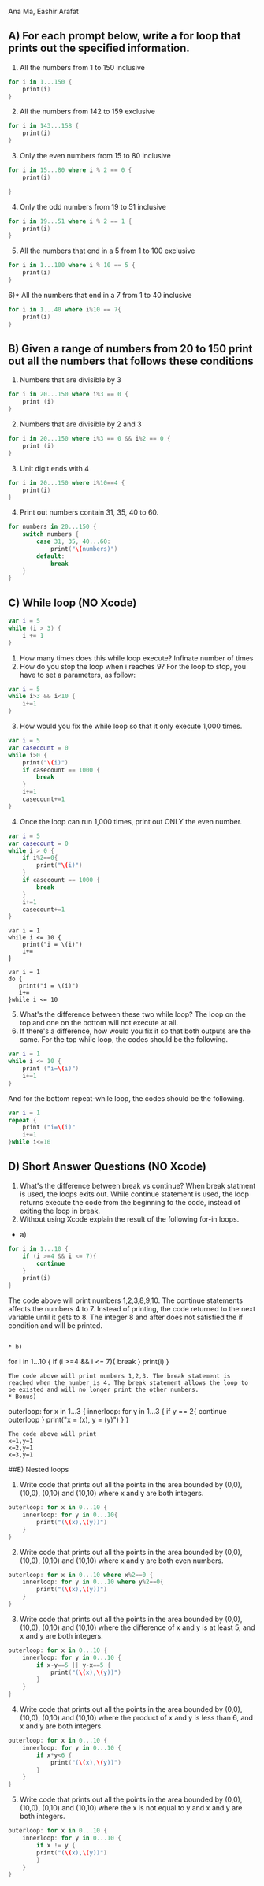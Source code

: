 Ana Ma, Eashir Arafat

## A) For each prompt below, write a for loop that prints out the specified information.

1) All the numbers from 1 to 150 inclusive
```swift
for i in 1...150 {
    print(i)
}
```

2) All the numbers from 142 to 159 exclusive
```swift
for i in 143...158 {
    print(i)
}
```
3) Only the even numbers from 15 to 80 inclusive
```swift
for i in 15...80 where i % 2 == 0 {
    print(i)

}
```
4) Only the odd numbers from 19 to 51 inclusive
```swift
for i in 19...51 where i % 2 == 1 {
    print(i)
}
```
5) All the numbers that end in a 5 from 1 to 100 exclusive
```swift
for i in 1...100 where i % 10 == 5 {
    print(i)
}
```
6)* All the numbers that end in a 7 from 1 to 40 inclusive
```swift
for i in 1...40 where i%10 == 7{
    print(i)
}
```
## B) Given a range of numbers from 20 to 150 print out all the numbers that follows these conditions

1) Numbers that are divisible by 3
```swift
for i in 20...150 where i%3 == 0 {
    print (i)
}
```
2) Numbers that are divisible by 2 and 3
```swift
for i in 20...150 where i%3 == 0 && i%2 == 0 {
    print (i)
}
```

3) Unit digit ends with 4
```swift
for i in 20...150 where i%10==4 {
    print(i)
}
```

4) Print out numbers contain 31, 35, 40 to 60.
```swift
for numbers in 20...150 {
    switch numbers {
        case 31, 35, 40...60:
            print("\(numbers)")
        default:
            break
    }
}
```
## C) While loop (NO Xcode)
```swift
var i = 5
while (i > 3) {
    i += 1
}
```
1) How many times does this while loop execute?
Infinate number of times
2) How do you stop the loop when i reaches 9?
For the loop to stop, you have to set a parameters, as follow:
```swift
var i = 5
while i>3 && i<10 {
    i+=1
}
```
3) How would you fix the while loop so that it only execute 1,000 times.
```swift
var i = 5
var casecount = 0
while i>0 {
    print("\(i)")
    if casecount == 1000 {
        break
    }
    i+=1
    casecount+=1
}
```
4) Once the loop can run 1,000 times, print out ONLY the even number.
```swift
var i = 5
var casecount = 0
while i > 0 {
    if i%2==0{
        print("\(i)")
    }
    if casecount == 1000 {
        break
    }
    i+=1
    casecount+=1
}

```
```
var i = 1
while i <= 10 {
    print("i = \(i)")
    i+=
}
```
```
var i = 1
do {
   print("i = \(i)")
   i+=
}while i <= 10
```
5) What's the difference between these two while loop?
The loop on the top and one on the bottom will not execute at all.
6) If there's a difference, how would you fix it so that both outputs are the same.
For the top while loop, the codes should be the following.
```swift
var i = 1
while i <= 10 {
    print ("i=\(i)")
    i+=1
}
```
And for the bottom repeat-while loop, the codes should be the following.
```swift
var i = 1
repeat {
    print ("i=\(i)"
    i+=1
}while i<=10
```

## D) Short Answer Questions (NO Xcode)

1) What's the difference between break vs continue?
When break statment is used, the loops exits out.
While continue statement is used, the loop returns execute the code from the beginning fo the code, instead of exiting the loop in break.
2) Without using Xcode explain the result of the following for-in loops.


* a)
```swift
for i in 1...10 {
    if (i >=4 && i <= 7){
        continue
    }
    print(i)
}
```
The code above will print numbers 1,2,3,8,9,10. The continue statements affects the numbers 4 to 7. Instead of printing, the code returned to the next variable until it gets to 8. The integer 8 and after does not satisfied the if condition and will be printed.
```

* b)
```
for i in 1...10 {
    if (i >=4 && i <= 7){
        break
    }
    print(i)
}
```
The code above will print numbers 1,2,3. The break statement is reached when the number is 4. The break statement allows the loop to be existed and will no longer print the other numbers. 
* Bonus)
```
outerloop: for x in 1...3 {
    innerloop: for y in 1...3 {
        if y == 2{
            continue outerloop
        }
        print("x = \(x), y = \(y)")
    }
}
```
The code above will print
x=1,y=1
x=2,y=1
x=3,y=1
```

##E) Nested loops
1) Write code that prints out all the points in the area bounded by (0,0), (10,0), (0,10) and (10,10) where x and y are both integers.
```swift
outerloop: for x in 0...10 {
    innerloop: for y in 0...10{
        print("(\(x),\(y))")
    }
}
```
2) Write code that prints out all the points in the area bounded by (0,0), (10,0), (0,10) and (10,10) where x and y are both even numbers.
```swift
outerloop: for x in 0...10 where x%2==0 {
    innerloop: for y in 0...10 where y%2==0{
        print("(\(x),\(y))")
    }
}
```
3) Write code that prints out all the points in the area bounded by (0,0), (10,0), (0,10) and (10,10) where the difference of x and y is at least 5, and x and y are both integers.
```swift
outerloop: for x in 0...10 {
    innerloop: for y in 0...10 {
        if x-y==5 || y-x==5 {
            print("(\(x),\(y))")
        }
    }
}
```

4) Write code that prints out all the points in the area bounded by (0,0), (10,0), (0,10) and (10,10) where the product of x and y is less than 6, and x and y are both integers.
```swift
outerloop: for x in 0...10 {
    innerloop: for y in 0...10 {
        if x*y<6 {
            print("(\(x),\(y))")
        }
    }
}
```
5) Write code that prints out all the points in the area bounded by (0,0), (10,0), (0,10) and (10,10) where the x is not equal to y and x and y are both integers.
```swift
outerloop: for x in 0...10 {
    innerloop: for y in 0...10 {
        if x != y {
        print("(\(x),\(y))")
        }
    }
}
```